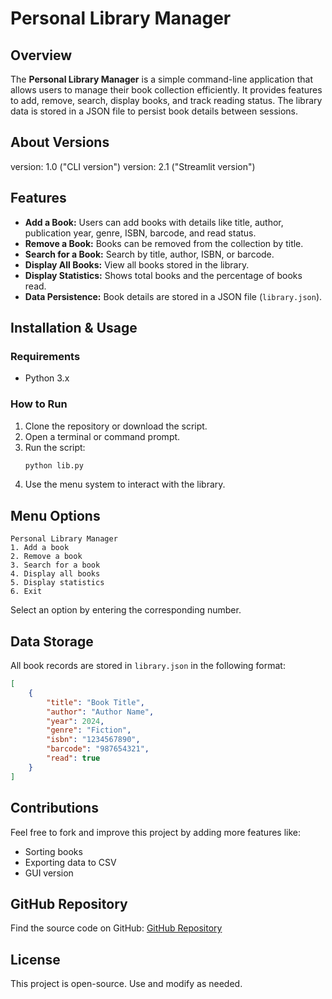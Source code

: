 # Personal Library Manager

## Overview
The **Personal Library Manager** is a simple command-line application that allows users to manage their book collection efficiently. It provides features to add, remove, search, display books, and track reading status. The library data is stored in a JSON file to persist book details between sessions.
## About Versions
version: 1.0 ("CLI version")
version: 2.1 ("Streamlit version")

## Features
- **Add a Book:** Users can add books with details like title, author, publication year, genre, ISBN, barcode, and read status.
- **Remove a Book:** Books can be removed from the collection by title.
- **Search for a Book:** Search by title, author, ISBN, or barcode.
- **Display All Books:** View all books stored in the library.
- **Display Statistics:** Shows total books and the percentage of books read.
- **Data Persistence:** Book details are stored in a JSON file (`library.json`).

## Installation & Usage
### Requirements
- Python 3.x

### How to Run
1. Clone the repository or download the script.
2. Open a terminal or command prompt.
3. Run the script:
   ```sh
   python lib.py
   ```
4. Use the menu system to interact with the library.

## Menu Options
```
Personal Library Manager
1. Add a book
2. Remove a book
3. Search for a book
4. Display all books
5. Display statistics
6. Exit
```
Select an option by entering the corresponding number.

## Data Storage
All book records are stored in `library.json` in the following format:
```json
[
    {
        "title": "Book Title",
        "author": "Author Name",
        "year": 2024,
        "genre": "Fiction",
        "isbn": "1234567890",
        "barcode": "987654321",
        "read": true
    }
]
```

## Contributions
Feel free to fork and improve this project by adding more features like:
- Sorting books
- Exporting data to CSV
- GUI version

## GitHub Repository
Find the source code on GitHub: [GitHub Repository](https://github.com/yourusername/personal-library-manager)

## License
This project is open-source. Use and modify as needed.

